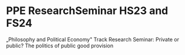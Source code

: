 # PPE ResearchSeminar HS23 and FS24
„Philosophy and Political Economy" Track Research Seminar: Private or public? The politics of public good provision 
